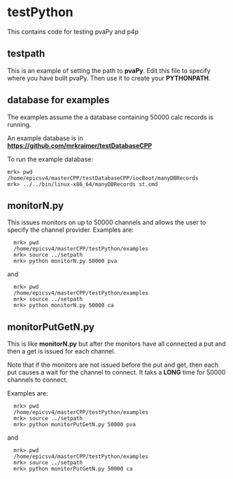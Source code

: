 # testPython

This contains code for testing pvaPy and p4p

## testpath

This is an example of setting the path to **pvaPy**.
Edit this file to specify where you have built pvaPy.
Then use it to create your **PYTHONPATH**.

## database for examples

The examples assume the a database containing 50000 calc records is running.

An example database is in **https://github.com/mrkraimer/testDatabaseCPP**

To run the example database:

    mrk> pwd
    /home/epicsv4/masterCPP/testDatabaseCPP/iocBoot/manyDBRecords
    mrk> ../../bin/linux-x86_64/manyDBRecords st.cmd


## monitorN.py

This issues monitors on up to 50000 channels and allows the user to specify the channel provider.
Examples are:

      mrk> pwd
      /home/epicsv4/masterCPP/testPython/examples
      mrk> source ../setpath 
      mrk> python monitorN.py 50000 pva

and

      mrk> pwd
      /home/epicsv4/masterCPP/testPython/examples
      mrk> source ../setpath 
      mrk> python monitorN.py 50000 ca


## monitorPutGetN.py

This is like **monitorN.py** but after the monitors have all connected a put and then a get is issued
for each channel.

Note that if the monitors are not issued before the put and get, then each put causes a wait for the channel to connect. It taks a **LONG** time for 50000 channels to connect.

Examples are:

      mrk> pwd
      /home/epicsv4/masterCPP/testPython/examples
      mrk> source ../setpath 
      mrk> python monitorPutGetN.py 50000 pva

and

      mrk> pwd
      /home/epicsv4/masterCPP/testPython/examples
      mrk> source ../setpath 
      mrk> python monitorPutGetN.py 50000 ca






